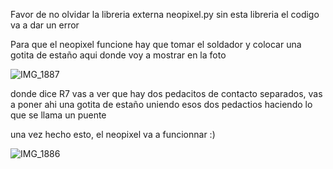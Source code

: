 
Favor de no olvidar la libreria externa neopixel.py 
sin esta libreria el codigo va a dar un error 


Para que el neopixel funcione hay que tomar el soldador y colocar una gotita de estaño aqui donde voy a mostrar en la foto 

![IMG_1887](https://github.com/user-attachments/assets/b2d59f66-ca99-483b-9b7d-6c1a7a4955d4)

donde dice R7 vas a ver que hay dos pedacitos de contacto separados, vas a poner ahi una gotita de estaño uniendo esos dos pedactios haciendo lo que se llama un puente




una vez hecho esto, el neopixel va a funcionnar :)

![IMG_1886](https://github.com/user-attachments/assets/fc972596-ee60-474d-805f-0de0789e0754)
